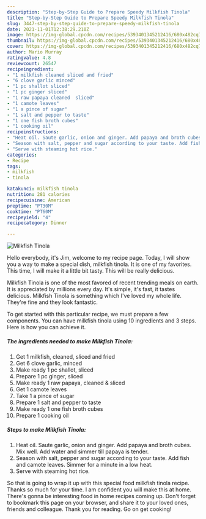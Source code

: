 ```yaml
---
description: "Step-by-Step Guide to Prepare Speedy Milkfish Tinola"
title: "Step-by-Step Guide to Prepare Speedy Milkfish Tinola"
slug: 3447-step-by-step-guide-to-prepare-speedy-milkfish-tinola
date: 2021-11-01T12:38:29.210Z
image: https://img-global.cpcdn.com/recipes/5393401345212416/680x482cq70/milkfish-tinola-recipe-main-photo.jpg
thumbnail: https://img-global.cpcdn.com/recipes/5393401345212416/680x482cq70/milkfish-tinola-recipe-main-photo.jpg
cover: https://img-global.cpcdn.com/recipes/5393401345212416/680x482cq70/milkfish-tinola-recipe-main-photo.jpg
author: Mario Murray
ratingvalue: 4.8
reviewcount: 26547
recipeingredient:
- "1 milkfish cleaned sliced and fried"
- "6 clove garlic minced"
- "1 pc shallot sliced"
- "1 pc ginger sliced"
- "1 raw papaya cleaned  sliced"
- "1 camote leaves"
- "1 a pince of sugar"
- "1 salt and pepper to taste"
- "1 one fish broth cubes"
- "1 cooking oil"
recipeinstructions:
- "Heat oil. Saute garlic, onion and ginger. Add papaya and broth cubes. Mix well. Add water and simmer till papaya is tender."
- "Season with salt, pepper and sugar according to your taste. Add fish and camote leaves. Simmer for a minute in a low heat."
- "Serve with steaming hot rice."
categories:
- Recipe
tags:
- milkfish
- tinola

katakunci: milkfish tinola 
nutrition: 281 calories
recipecuisine: American
preptime: "PT30M"
cooktime: "PT60M"
recipeyield: "4"
recipecategory: Dinner

---
```



![Milkfish Tinola](https://img-global.cpcdn.com/recipes/5393401345212416/680x482cq70/milkfish-tinola-recipe-main-photo.jpg)

Hello everybody, it's Jim, welcome to my recipe page. Today, I will show you a way to make a special dish, milkfish tinola. It is one of my favorites. This time, I will make it a little bit tasty. This will be really delicious.



Milkfish Tinola is one of the most favored of recent trending meals on earth. It is appreciated by millions every day. It's simple, it's fast, it tastes delicious. Milkfish Tinola is something which I've loved my whole life. They're fine and they look fantastic.


To get started with this particular recipe, we must prepare a few components. You can have milkfish tinola using 10 ingredients and 3 steps. Here is how you can achieve it.

<!--inarticleads1-->

##### The ingredients needed to make Milkfish Tinola:

1. Get 1 milkfish, cleaned, sliced and fried
1. Get 6 clove garlic, minced
1. Make ready 1 pc shallot, sliced
1. Prepare 1 pc ginger, sliced
1. Make ready 1 raw papaya, cleaned &amp; sliced
1. Get 1 camote leaves
1. Take 1 a pince of sugar
1. Prepare 1 salt and pepper to taste
1. Make ready 1 one fish broth cubes
1. Prepare 1 cooking oil




<!--inarticleads2-->

##### Steps to make Milkfish Tinola:

1. Heat oil. Saute garlic, onion and ginger. Add papaya and broth cubes. Mix well. Add water and simmer till papaya is tender.
1. Season with salt, pepper and sugar according to your taste. Add fish and camote leaves. Simmer for a minute in a low heat.
1. Serve with steaming hot rice.




So that is going to wrap it up with this special food milkfish tinola recipe. Thanks so much for your time. I am confident you will make this at home. There's gonna be interesting food in home recipes coming up. Don't forget to bookmark this page on your browser, and share it to your loved ones, friends and colleague. Thank you for reading. Go on get cooking!
